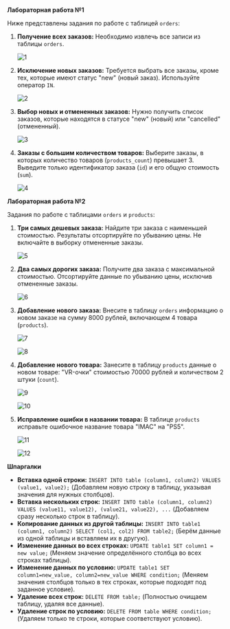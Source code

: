 **Лабораторная работа №1**

Ниже представлены задания по работе с таблицей `orders`:

1.  **Получение всех заказов:** Необходимо извлечь все записи из таблицы `orders`.

    ![1](https://github.com/user-attachments/assets/e4461c1b-9d23-4416-a12a-66bdb087992e)

2.  **Исключение новых заказов:** Требуется выбрать все заказы, кроме тех, которые имеют статус "new" (новый заказ). Используйте оператор `IN`.

    ![2](https://github.com/user-attachments/assets/cd156508-ec98-4d5d-ad41-a665c9fc8c4d)

3.  **Выбор новых и отмененных заказов:** Нужно получить список заказов, которые находятся в статусе "new" (новый) или "cancelled" (отмененный).

    ![3](https://github.com/user-attachments/assets/9d6dbd9b-108f-4987-acfa-8b69bb3656ef)

4.  **Заказы с большим количеством товаров:** Выберите заказы, в которых количество товаров (`products_count`) превышает 3. Выведите только идентификатор заказа (`id`) и его общую стоимость (`sum`).

    ![4](https://github.com/user-attachments/assets/f63f5590-a97d-437f-baea-8743abc9722a)

**Лабораторная работа №2**

Задания по работе с таблицами `orders` и `products`:

1.  **Три самых дешевых заказа:** Найдите три заказа с наименьшей стоимостью. Результаты отсортируйте по убыванию цены. Не включайте в выборку отмененные заказы.

    ![5](https://github.com/user-attachments/assets/dfc48c35-74ca-482e-862c-b7c201085c2c)

2.  **Два самых дорогих заказа:** Получите два заказа с максимальной стоимостью. Отсортируйте данные по убыванию цены, исключив отмененные заказы.

    ![6](https://github.com/user-attachments/assets/fc944b33-0738-4765-9b3b-6d78684ffd1e)

3.  **Добавление нового заказа:** Внесите в таблицу `orders` информацию о новом заказе на сумму 8000 рублей, включающем 4 товара (`products`).

    ![7](https://github.com/user-attachments/assets/9fbbd326-eb6b-4de4-bc86-a5393fd0f0e6)

    ![8](https://github.com/user-attachments/assets/42bca919-07cb-4c8a-b8f2-ae7351a429b9)

4.  **Добавление нового товара:** Занесите в таблицу `products` данные о новом товаре: "VR-очки" стоимостью 70000 рублей и количеством 2 штуки (`count`).

    ![9](https://github.com/user-attachments/assets/627f4e16-0135-4bb7-bebc-ded3d998a140)

    ![10](https://github.com/user-attachments/assets/74d5e0b4-9930-4400-a242-5ef1eae80aad)

5.  **Исправление ошибки в названии товара:** В таблице `products` исправьте ошибочное название товара "IMAC" на "PS5".

    ![11](https://github.com/user-attachments/assets/63bd60dd-cc69-4437-bc44-9078d04b959c)

    ![12](https://github.com/user-attachments/assets/57d8ffaa-2b5f-4406-9d7d-273a990fe5c4)


 **Шпаргалки**
*   **Вставка одной строки:** `INSERT INTO table (column1, column2) VALUES (value1, value2);`  (Добавляем новую строку в таблицу, указывая значения для нужных столбцов).
*   **Вставка нескольких строк:** `INSERT INTO table (column1, column2) VALUES (value11, value12), (value21, value22), ...` (Добавляем сразу несколько строк в таблицу).
*   **Копирование данных из другой таблицы:** `INSERT INTO table1 (column1, column2) SELECT (col1, col2) FROM table2;` (Берём данные из одной таблицы и вставляем их в другую).
*   **Изменение данных во всех строках:** `UPDATE table1 SET column1 = new value;` (Меняем значение определённого столбца во всех строках таблицы).
*   **Изменение данных по условию:** `UPDATE table1 SET column1=new_value, column2=new_value WHERE condition;` (Меняем значения столбцов только в тех строках, которые подходят под заданное условие).
*   **Удаление всех строк:** `DELETE FROM table;` (Полностью очищаем таблицу, удаляя все данные).
*   **Удаление строк по условию:** `DELETE FROM table WHERE condition;` (Удаляем только те строки, которые соответствуют условию).

